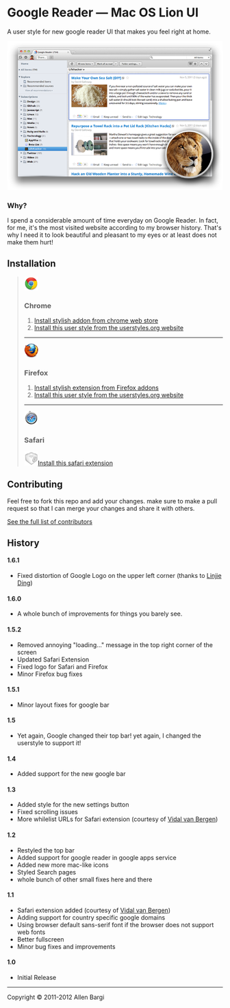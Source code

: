 # Google Reader &mdash; Mac OS Lion UI
A user style for new google reader UI that makes you feel right at home.

[![image][1]][2]

### Why?
I spend a considerable amount of time everyday on Google Reader. In fact, for me, it's the most visited website according to my browser history. That's why I need it to look beautiful and pleasant to my eyes or at least does not make them hurt!

## Installation ##

> ![Chrome][3]
> ### Chrome
> 1. [Install stylish addon from chrome web store][4]
> 2. [Install this user style from the userstyles.org website][5]
> 
> ------
> 
> ![Firefox][7]
> ### Firefox
> 1. [Install stylish extension from Firefox addons][6]
> 2. [Install this user style from the userstyles.org website][5]
> 
> -----
> 
> ![Safari][8]
> ### Safari
> 
> ![Safariextz][9][Install this safari extension][10]

## Contributing

Feel free to fork this repo and add your changes. make sure to make a pull request so that I can merge your changes and share it with others.

[See the full list of contributors][11]

## History ##
#### 1.6.1
* Fixed distortion of Google Logo on the upper left corner (thanks to [Linjie Ding][13])

#### 1.6.0
* A whole bunch of improvements for things you barely see. 

#### 1.5.2
* Removed annoying "loading..." message in the top right corner of the screen
* Updated Safari Extension
* Fixed logo for Safari and Firefox
* Minor Firefox bug fixes

#### 1.5.1
* Minor layout fixes for google bar

#### 1.5
* Yet again, Google changed their top bar! yet again, I changed the userstyle to support it!

#### 1.4 
* Added support for the new google bar 

#### 1.3
* Added style for the new settings button
* Fixed scrolling issues
* More whilelist URLs for Safari extension (courtesy of [Vidal van Bergen][12])

#### 1.2
* Restyled the top bar
* Added support for google reader in google apps service
* Added new more mac-like icons
* Styled Search pages
* whole bunch of other small fixes here and there

#### 1.1
* Safari extension added (courtesy of [Vidal van Bergen][12])
* Adding support for country specific google domains
* Using browser default sans-serif font if the browser does not support web fonts
* Better fullscreen
* Minor bug fixes and improvements

#### 1.0
* Initial Release


[1]: https://github.com/aziz/Google-Reader-Lion-UI/raw/master/images/screenshot-small.png
[2]: https://github.com/aziz/Google-Reader-Lion-UI/raw/master/images/screenshot.png
[3]: https://github.com/aziz/Google-Reader-Lion-UI/raw/master/images/chrome.png
[4]: https://chrome.google.com/webstore/detail/fjnbnpbmkenffdnngjfgmeleoegfcffe
[5]: http://bit.ly/greader-lion-ui
[6]: https://addons.mozilla.org/en-US/firefox/addon/stylish/
[7]: https://github.com/aziz/Google-Reader-Lion-UI/raw/master/images/firefox.png
[8]: https://github.com/aziz/Google-Reader-Lion-UI/raw/master/images/safari.png
[9]: https://github.com/aziz/Google-Reader-Lion-UI/raw/master/images/safariextz.png
[10]: https://github.com/aziz/Google-Reader-Lion-UI/raw/master/Google%20Reader%20Lion%20UI.safariextz
[11]: https://github.com/aziz/Google-Reader-Lion-UI/contributors
[12]: https://github.com/vidalvanbergen
[13]: https://github.com/metaphysiks

------
Copyright &copy; 2011-2012 Allen Bargi